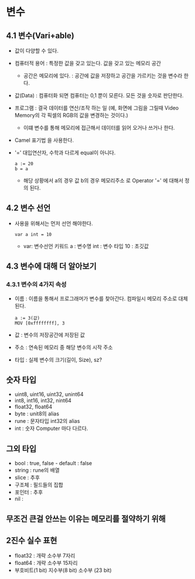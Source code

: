 # 변수

## 4.1 변수(Vari+able)
- 값이 다양할 수 있다.
- 컴퓨터적 용어 : 특정한 값을 갖고 있는다. 값을 갖고 있는 메모리 공간
  - 공간은 메모리에 있다. : 공간에 값을 저장하고 공간을 가르키는 것을 변수라 한다.

- 값(Data) : 컴퓨터화 되면 컴퓨터는 0,1 뿐이 모른다. 모든 것을 숫자로 판단한다.
- 프로그램 : 결국 데이터를 연산/조작 하는 일 (예, 화면에 그림을 그릴때 Video Memory의 각 픽셀의 RGB의 값을 변경하는 것이다.)
  - 이떄 변수를 통해 메모리에 접근해서 데이터를 읽어 오거나 쓰거나 한다.
- Camel 표기법 을 사용한다.
- '=' 대입연산자, 수학과 다르게 equal이 아니다. 
    ```golang
    a := 20
    b = a 
    ```
    - 해당 상황에서 a의 경우 값 b의 경우 메모리주소 로 Operator '=' 에 대해서 정의 된다.

## 4.2 변수 선언
- 사용을 위해서는 먼저 선언 해야한다.
  ```golang
  var a int = 10
  ```
  - var: 변수선언 키워드
  a : 변수명
  int : 변수 타입
  10 : 초깃값

## 4.3 변수에 대해 더 알아보기 

### 4.3.1 변수의 4가지 속성
- 이름 : 이름을 통해서 프로그래머가 변수를 찾아간다. 컴파일시 메모리 주소로 대체된다.
  ```
  a := 3(값)
  MOV [0xffffffff], 3 
  ```

- 값 : 변수의 저장공간에 저장된 값
- 주소 : 연속된 메모리 중 해당 변수의 시작 주소
- 타입 : 실제 변수의 크기(길이, Size), sz?


## 숫자 타입

- uint8, uint16, uint32, unint64
- int8, int16, int32, nint64
- float32, float64
- byte : unit8의 alias
- rune : 문자타입 int32의 alias
- int : 숫자 Computer 마다 다르다.


## 그외 타입
- bool : true, false - default : false
- string : rune의 배열
- slice : 추후
- 구조체 : 필드들의 집합
- 포인터 : 추후
- nil : 

## 무조건 큰걸 안쓰는 이유는 메모리를 절약하기 위해


## 2진수 실수 표현
- float32 : 개략 소수부 7자리
- float64 : 개략 소수부 15자리
- 부호비트(1 bit) 지수부(8 bit) 소수부 (23 bit)